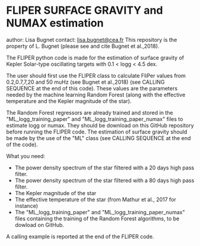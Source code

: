 # FLIPER SURFACE GRAVITY and NUMAX estimation

author: Lisa Bugnet
contact: lisa.bugnet@cea.fr
This repository is the property of L. Bugnet (please see and cite Bugnet et al.,2018).

The FLIPER python code is made for the estimation of surface gravity of Kepler
Solar-type oscillating targets with 0.1 < logg < 4.5 dex.

The user should first use the FLIPER class to calculate FliPer values
from 0.2,0.7,7,20 and 50 muHz (see Bugnet et al.,2018)
(see CALLING SEQUENCE at the end of this code).
These values are the parameters needed by the machine learning Random Forest
(along with the effective temperature and the Kepler magnitude of the star).

The Random Forest regressors are already trained and stored in the
"ML_logg_training_paper" and "ML_logg_training_paper_numax" files to estimate
logg or numax. They should be download on this GitHub repository before running the FLIPER code.
The estimation of surface gravity should be made by the use of the "ML" class
(see CALLING SEQUENCE at the end of the code).

What you need:
- The power density spectrum of the star filtered with a 20 days high pass filter.
- The power density spectrum of the star filtered with a 80 days high pass filter.
- The Kepler magnitude of the star
- The effective temperature of the star (from Mathur et al., 2017 for instance)
- The "ML_logg_training_paper" and "ML_logg_training_paper_numax" files containing the training of the Random Forest algorithms, to be dowload on GitHub.

A calling example is reported at the end of the FLIPER code.
